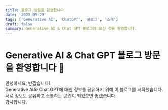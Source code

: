 ```yaml
---
title: 블로그 방문을 환영합니다
date: '2023-05-29'
tags: ['Generative AI', 'ChatGPT', '블로그', '소개']
draft: false
summary: Generative AI & Chat GPT 블로그에 오신 것을 환영합니다.
---
```


# Generative AI & Chat GPT 블로그 방문을 환영합니다 🎉

안녕하세요, 반갑습니다!  
Generative AI와 Chat GPT에 대한 정보를 공유하기 위해 이 블로그를 시작했습니다.  
서로 정보도 공유하고 소통하는 공간이 되었으면 좋겠습니다.  
감사합니다.
